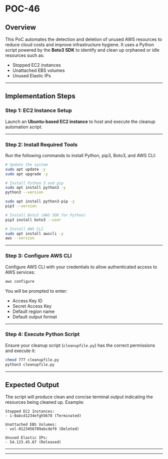 

#  POC-46

##  Overview

This PoC automates the detection and deletion of unused AWS resources to reduce cloud costs and improve infrastructure hygiene. It uses a Python script powered by the **Boto3 SDK** to identify and clean up orphaned or idle resources such as:

- Stopped EC2 instances  
- Unattached EBS volumes  
- Unused Elastic IPs  

---

##  Implementation Steps

### Step 1: EC2 Instance Setup

Launch an **Ubuntu-based EC2 instance** to host and execute the cleanup automation script.

---

### Step 2: Install Required Tools

Run the following commands to install Python, pip3, Boto3, and AWS CLI:

```bash
# Update the system
sudo apt update -y
sudo apt upgrade -y

# Install Python 3 and pip
sudo apt install python3 -y
python3 --version

sudo apt install python3-pip -y
pip3 --version

# Install Boto3 (AWS SDK for Python)
pip3 install boto3 --user

# Install AWS CLI
sudo apt install awscli -y
aws --version
```

---

### Step 3: Configure AWS CLI

Configure AWS CLI with your credentials to allow authenticated access to AWS services:

```bash
aws configure
```

You will be prompted to enter:

- Access Key ID  
- Secret Access Key  
- Default region name  
- Default output format  

---

### Step 4: Execute Python Script

Ensure your cleanup script (`cleanupfile.py`) has the correct permissions and execute it:

```bash
chmod 777 cleanupfile.py
python3 cleanupfile.py
```

---

##  Expected Output

The script will produce clean and concise terminal output indicating the resources being cleaned up. Example:

```
Stopped EC2 Instances:
- i-0abcd1234efgh5678 (Terminated)

Unattached EBS Volumes:
- vol-0123456789abcdef0 (Deleted)

Unused Elastic IPs:
- 54.123.45.67 (Released)
```

---

---

